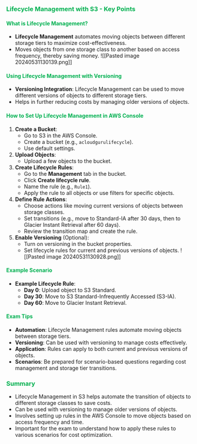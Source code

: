### <span style="color:#00b050">Lifecycle Management with S3 - Key Points</span>

#### <span style="color:#00b050">What is Lifecycle Management?</span>
- **Lifecycle Management** automates moving objects between different storage tiers to maximize cost-effectiveness.
- Moves objects from one storage class to another based on access frequency, thereby saving money.
![[Pasted image 20240531130139.png]]
#### <span style="color:#00b050">Using Lifecycle Management with Versioning</span>
- **Versioning Integration**: Lifecycle Management can be used to move different versions of objects to different storage tiers.
- Helps in further reducing costs by managing older versions of objects.

#### <span style="color:#00b050">How to Set Up Lifecycle Management in AWS Console</span>
1. **Create a Bucket**:
   - Go to S3 in the AWS Console.
   - Create a bucket (e.g., `acloudgurulifecycle`).
   - Use default settings.
2. **Upload Objects**:
   - Upload a few objects to the bucket.
3. **Create Lifecycle Rules**:
   - Go to the **Management** tab in the bucket.
   - Click **Create lifecycle rule**.
   - Name the rule (e.g., `Rule1`).
   - Apply the rule to all objects or use filters for specific objects.
4. **Define Rule Actions**:
   - Choose actions like moving current versions of objects between storage classes.
   - Set transitions (e.g., move to Standard-IA after 30 days, then to Glacier Instant Retrieval after 60 days).
   - Review the transition map and create the rule.
5. **Enable Versioning** (Optional):
   - Turn on versioning in the bucket properties.
   - Set lifecycle rules for current and previous versions of objects.
![[Pasted image 20240531130928.png]]
#### <span style="color:#00b050">Example Scenario</span>
- **Example Lifecycle Rule**:
   - **Day 0**: Upload object to S3 Standard.
   - **Day 30**: Move to S3 Standard-Infrequently Accessed (S3-IA).
   - **Day 60**: Move to Glacier Instant Retrieval.

#### <span style="color:#00b050">Exam Tips</span>
- **Automation**: Lifecycle Management rules automate moving objects between storage tiers.
- **Versioning**: Can be used with versioning to manage costs effectively.
- **Application**: Rules can apply to both current and previous versions of objects.
- **Scenarios**: Be prepared for scenario-based questions regarding cost management and storage tier transitions.

### <span style="color:#00b050"> Summary</span>
- Lifecycle Management in S3 helps automate the transition of objects to different storage classes to save costs.
- Can be used with versioning to manage older versions of objects.
- Involves setting up rules in the AWS Console to move objects based on access frequency and time.
- Important for the exam to understand how to apply these rules to various scenarios for cost optimization.